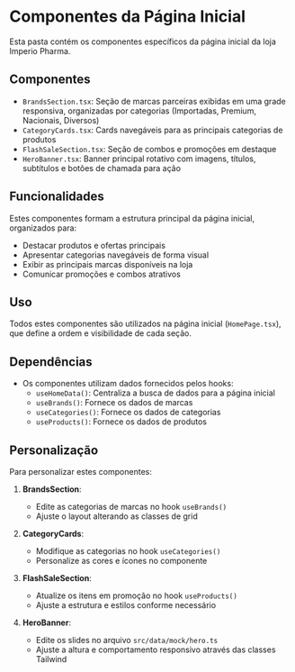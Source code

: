 
# Componentes da Página Inicial

Esta pasta contém os componentes específicos da página inicial da loja Imperio Pharma.

## Componentes

- `BrandsSection.tsx`: Seção de marcas parceiras exibidas em uma grade responsiva, organizadas por categorias (Importadas, Premium, Nacionais, Diversos)
- `CategoryCards.tsx`: Cards navegáveis para as principais categorias de produtos
- `FlashSaleSection.tsx`: Seção de combos e promoções em destaque
- `HeroBanner.tsx`: Banner principal rotativo com imagens, títulos, subtítulos e botões de chamada para ação

## Funcionalidades

Estes componentes formam a estrutura principal da página inicial, organizados para:
- Destacar produtos e ofertas principais
- Apresentar categorias navegáveis de forma visual
- Exibir as principais marcas disponíveis na loja
- Comunicar promoções e combos atrativos

## Uso

Todos estes componentes são utilizados na página inicial (`HomePage.tsx`), que define a ordem e visibilidade de cada seção.

## Dependências

- Os componentes utilizam dados fornecidos pelos hooks:
  - `useHomeData()`: Centraliza a busca de dados para a página inicial
  - `useBrands()`: Fornece os dados de marcas
  - `useCategories()`: Fornece os dados de categorias
  - `useProducts()`: Fornece os dados de produtos

## Personalização

Para personalizar estes componentes:

1. **BrandsSection**: 
   - Edite as categorias de marcas no hook `useBrands()`
   - Ajuste o layout alterando as classes de grid

2. **CategoryCards**: 
   - Modifique as categorias no hook `useCategories()`
   - Personalize as cores e ícones no componente

3. **FlashSaleSection**: 
   - Atualize os itens em promoção no hook `useProducts()`
   - Ajuste a estrutura e estilos conforme necessário

4. **HeroBanner**: 
   - Edite os slides no arquivo `src/data/mock/hero.ts`
   - Ajuste a altura e comportamento responsivo através das classes Tailwind
